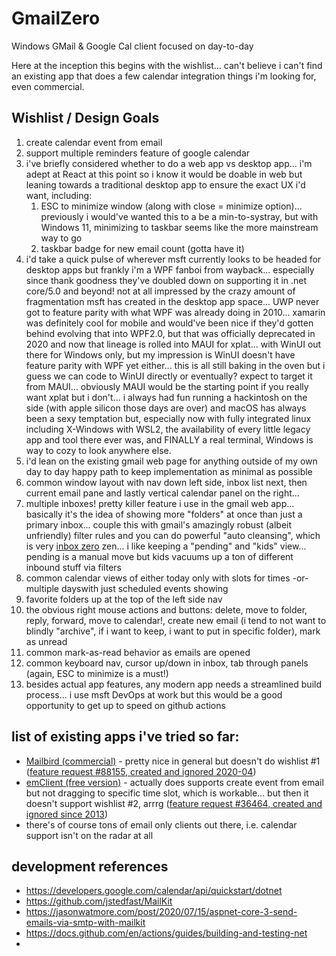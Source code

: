 # GmailZero
Windows GMail &amp; Google Cal client focused on day-to-day

Here at the inception this begins with the wishlist... can't believe i can't find an existing app that does a few calendar integration things i'm looking for, even commercial.

## Wishlist / Design Goals
1. create calendar event from email
1. support multiple reminders feature of google calendar
1. i've briefly considered whether to do a web app vs desktop app... i'm adept at React at this point so i know it would be doable in web but leaning towards a traditional desktop app to ensure the exact UX i'd want, including:
   1. ESC to minimize window (along with close = minimize option)... previously i would've wanted this to a be a min-to-systray, but with Windows 11, minimizing to taskbar seems like the more mainstream way to go
   1. taskbar badge for new email count (gotta have it)
1. i'd take a quick pulse of wherever msft currently looks to be headed for desktop apps but frankly i'm a WPF fanboi from wayback... especially since thank goodness they've doubled down on supporting it in .net core/5.0 and beyond! not at all impressed by the crazy amount of fragmentation msft has created in the desktop app space... UWP never got to feature parity with what WPF was already doing in 2010... xamarin was definitely cool for mobile and would've been nice if they'd gotten behind evolving that into WPF2.0, but that was officially deprecated in 2020 and now that lineage is rolled into MAUI for xplat... with WinUI out there for Windows only, but my impression is WinUI doesn't have feature parity with WPF yet either... this is all still baking in the oven but i guess we can code to WinUI directly or eventually? expect to target it from MAUI... obviously MAUI would be the starting point if you really want xplat but i don't... i always had fun running a hackintosh on the side (with apple silicon those days are over) and macOS has always been a sexy temptation but, especially now with fully integrated linux including X-Windows with WSL2, the availability of every little legacy app and tool there ever was, and FINALLY a real terminal, Windows is way to cozy to look anywhere else.
1. i'd lean on the existing gmail web page for anything outside of my own day to day happy path to keep implementation as minimal as possible
1. common window layout with nav down left side, inbox list next, then current email pane and lastly vertical calendar panel on the right...
1. multiple inboxes! pretty killer feature i use in the gmail web app... basically it's the idea of showing more "folders" at once than just a primary inbox... couple this with gmail's amazingly robust (albeit unfriendly) filter rules and you can do powerful "auto cleansing", which is very [inbox zero](https://en.wikipedia.org/wiki/Merlin_Mann) zen... i like keeping a "pending" and "kids" view... pending is a manual move but kids vacuums up a ton of different inbound stuff via filters
1. common calendar views of either today only with slots for times -or- multiple dayswith just scheduled events showing
1. favorite folders up at the top of the left side nav
1. the obvious right mouse actions and buttons: delete, move to folder, reply, forward, move to calendar!, create new email (i tend to not want to blindly "archive", if i want to keep, i want to put in specific folder), mark as unread
1. common mark-as-read behavior as emails are opened
1. common keyboard nav, cursor up/down in inbox, tab through panels (again, ESC to minimize is a must!)
1. besides actual app features, any modern app needs a streamlined build process... i use msft DevOps at work but this would be a good opportunity to get up to speed on github actions 

## list of existing apps i've tried so far:
  - [Mailbird (commercial)](https://mailbird.com) - pretty nice in general but doesn't do wishlist #1 ([feature request #88155, created and ignored 2020-04](https://mailbird.featureupvote.com/suggestions/88155/calendar-convert-email-into-an-appointment-andor-task))
  - [emClient (free version)](https://www.emclient.com/) - actually does supports create event from email but not dragging to specific time slot, which is workable... but then it doesn't support wishlist #2, arrrg ([feature request #36464, created and ignored since 2013](https://forum.emclient.com/t/any-plans-to-support-multiple-reminders-for-calendar-events/36464))
  - there's of course tons of email only clients out there, i.e. calendar support isn't on the radar at all

## development references
- https://developers.google.com/calendar/api/quickstart/dotnet
- https://github.com/jstedfast/MailKit
- https://jasonwatmore.com/post/2020/07/15/aspnet-core-3-send-emails-via-smtp-with-mailkit
- https://docs.github.com/en/actions/guides/building-and-testing-net
- 
